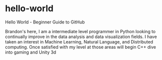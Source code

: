 # hello-world
Hello World - Beginner Guide to GitHub

Brandon's here, I am a intermediate level programmer in Python looking to continually improve in the data analysis and
data visualization fields. I have taken an interest in Machine Learning, Natural Language, and Distributed computing. 
Once satisfied with my level at those areas will begin C++ dive into gaming and Unity 3d
